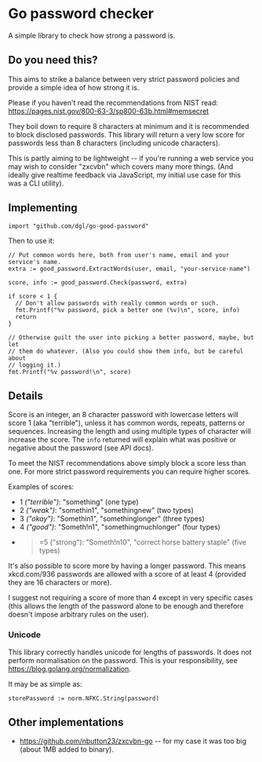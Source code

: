 # Go password checker

A simple library to check how strong a password is.

## Do you need this?

This aims to strike a balance between very strict password policies and provide
a simple idea of how strong it is.

Please if you haven't read the recommendations from NIST read:
https://pages.nist.gov/800-63-3/sp800-63b.html#memsecret

They boil down to require 8 characters at minimum and it is recommended to block
disclosed passwords. This library will return a very low score for passwords
less than 8 characters (including unicode characters).

This is partly aiming to be lightweight -- if you're running a web service you
may wish to consider "zxcvbn" which covers many more things. (And ideally give
realtime feedback via JavaScript, my initial use case for this was a CLI
utility).

## Implementing

    import "github.com/dgl/go-good-password"

Then to use it:

    // Put common words here, both from user's name, email and your service's name.
    extra := good_password.ExtractWords(user, email, "your-service-name")

    score, info := good_password.Check(password, extra)

    if score < 1 {
      // Don't allow passwords with really common words or such.
      fmt.Printf("%v password, pick a better one (%v)\n", score, info)
      return
    }

    // Otherwise guilt the user into picking a better password, maybe, but let
    // them do whatever. (Also you could show them info, but be careful about
    // logging it.)
    fmt.Printf("%v password!\n", score)

## Details

Score is an integer, an 8 character password with lowercase letters will score 1
(aka "terrible"), unless it has common words, repeats, patterns or sequences.
Increasing the length and using multiple types of character will increase the
score. The `info` returned will explain what was positive or negative about the
password (see API docs).

To meet the NIST recommendations above simply block a score less than one. For
more strict password requirements you can require higher scores.

Examples of scores:

* 1 _("terrible")_: "something" (one type)
* 2 _("weak")_: "somethin1", "somethingnew" (two types)
* 3 _("okay")_: "Somethin1", "somethinglonger" (three types)
* 4 _("good")_: "Someth!n1", "somethingmuchlonger" (four types)
* >=5 ("strong"): "Someth!n10", "correct horse battery staple" (five types)

It's also possible to score more by having a longer password. This means
xkcd.com/936 passwords are allowed with a score of at least 4 (provided they are
16 characters or more).

I suggest not requiring a score of more than 4 except in very specific cases
(this allows the length of the password alone to be enough and therefore doesn't
impose arbitrary rules on the user).

### Unicode

This library correctly handles unicode for lengths of passwords. It does not
perform normalisation on the password. This is your responsibility, see
https://blog.golang.org/normalization.

It may be as simple as:

    storePassword := norm.NFKC.String(password)

## Other implementations

- https://github.com/nbutton23/zxcvbn-go -- for my case it was too big (about
  1MB added to binary).
